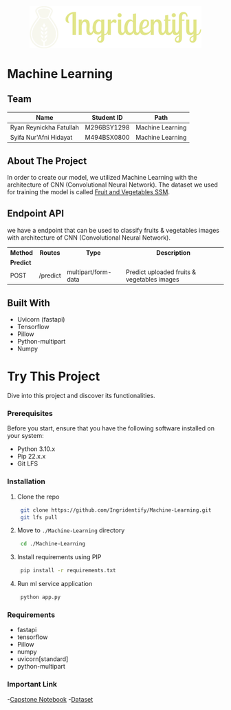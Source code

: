 <p align="center">
    <img src="https://github.com/Ingridentify/Ingridentify/blob/dev/app/src/main/res/drawable/typography_color.png?raw=true"  width="400">
</p>

# Machine Learning

## Team

| Name                          | Student ID  | Path                 |
| ----------------------------- | ----------- | -------------------- |
| Ryan Reynickha Fatullah       | M296BSY1298 | Machine Learning     |
| Syifa Nur'Afni Hidayat        | M494BSX0800 | Machine Learning     |

## About The Project 
In order to create our model, we utilized Machine Learning with the architecture of CNN (Convolutional Neural Network). The dataset we used for training the model is called [Fruit and Vegetables SSM](https://www.kaggle.com/datasets/shadikfaysal/fruit-and-vegetables-ssm).

## Endpoint API
we have a endpoint that can be used to classify fruits & vegetables images with architecture of CNN (Convolutional Neural Network).
<table width="100%">
    <tr>
        <th>Method</th>
        <th>Routes</th>
        <th>Type</th>
        <th>Description</th>
    </tr>
    <tr>
        <td colspan="4"><b>Predict</b></td>
    </tr>
     <tr>
        <td>POST</td>
        <td>/predict</td>
        <td>multipart/form-data</td>
        <td>Predict uploaded fruits & vegetables images</td>
    </tr>
</table>

## Built With
- Uvicorn (fastapi)
- Tensorflow
- Pillow
- Python-multipart
- Numpy


# Try This Project
Dive into this project and discover its functionalities.

### Prerequisites
Before you start, ensure that you have the following software installed on your system:
- Python 3.10.x
- Pip 22.x.x
- Git LFS

### Installation
1. Clone the repo
   
   ```sh
    git clone https://github.com/Ingridentify/Machine-Learning.git
    git lfs pull
   ```
2. Move to `./Machine-Learning` directory

   ```sh
    cd ./Machine-Learning
   ```
   
3. Install requirements using PIP

   ```sh
    pip install -r requirements.txt
   ```

5. Run ml service application

   ```sh
    python app.py 
   ```

### Requirements
- fastapi
- tensorflow
- Pillow
- numpy
- uvicorn[standard]
- python-multipart

### Important Link
-[Capstone Notebook](https://colab.research.google.com/drive/10-Vj-qnpRBRkzFeAxomX0ih3-WGJAkH_?usp=sharing )
-[Dataset](https://www.kaggle.com/datasets/shadikfaysal/fruit-and-vegetables-ssm)

